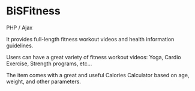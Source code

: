 # BiSFitness
PHP / Ajax

It provides full-length fitness workout videos and health information guidelines.

Users can have a great variety of fitness workout videos: Yoga, Cardio Exercise, Strength programs, etc… 

The item comes with a great and useful Calories Calculator based on age, weight, and other parameters.
